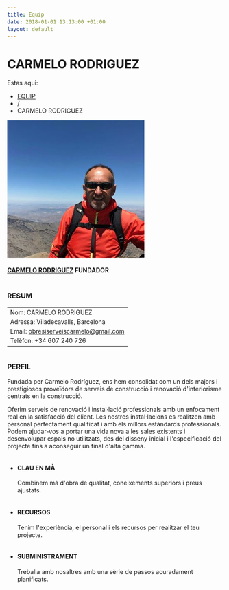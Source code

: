 ```yaml
---
title: Equip
date: 2018-01-01 13:13:00 +01:00
layout: default
---
```


<div class="theme-page padding-bottom-70">
    <div class="row gray full-width page-header vertical-align-table">
      <div class="row full-width padding-top-bottom-50 vertical-align-cell">
        <div class="row">
          <div class="page-header-left">
            <h1>CARMELO RODRIGUEZ</h1>
          </div>
          <div class="page-header-right">
            <div class="bread-crumb-container">
              <label>Estas aqui:</label>
              <ul class="bread-crumb">
                <li>
                  <a title="Our Team" href="#">
                    EQUIP
                  </a>
                </li>
                <li class="separator">
                  /
                </li>
                <li>
                  CARMELO RODRIGUEZ
                </li>
              </ul>
            </div>
          </div>
        </div>
      </div>
    </div>
    <div class="clearfix">
      <div class="row page-margin-top-section">
        <div class="column column-1-3">
          <div class="team-box single">
            <a href="#" title="CARMELO RODRIGUEZ">
              <img alt="CARMELO RODRIGUEZ" src="/assets/images/carmelo.jpg" style="display: block;">
            </a>
            <div class="team-content">
              <h4>
                <a href="#" title="CARMELO RODRIGUEZ">CARMELO RODRIGUEZ</a>
                <span>FUNDADOR</span>
              </h4>
            </div>
            <ul class="social-icons" style="left: 109px; display: none; top: 247px;">
              <li><a title="" target="_blank" href="http://facebook.com/" class="social-facebook">&nbsp;</a></li>
              <li><a title="" target="_blank" href="http://twitter.com/" class="social-twitter">&nbsp;</a></li>
              <li><a title="" target="_blank" href="http://linkedin.com" class="social-linkedin">&nbsp;</a></li>
            </ul>
          </div>
        </div>
        <div class="column column-1-3">
          <h3 class="box-header">RESUM</h3>
          <table class="margin-top-40 align-left">
            <tbody>
              <tr>
                <td>Nom: CARMELO RODRIGUEZ</td>
              </tr>
              <tr>
                <td>Adressa: Viladecavalls, Barcelona</td>
              </tr>
              <tr>
                <td>Email: <a href="mailto:obresiserveiscarmelo@gmail.com">obresiserveiscarmelo@gmail.com</a></td>
              </tr>
              <tr>
                <td>Telèfon: +34 607 240 726</td>
              </tr>
            </tbody>
          </table>
        </div>
        <div class="column column-1-3">
          <h3 class="box-header">PERFIL</h3>
          <p class="description t1 margin-top-34">Fundada per Carmelo Rodríguez, ens hem consolidat com un dels majors i prestigiosos proveïdors de serveis de construcció i renovació d'interiorisme centrats en la construcció.</p>
          <p class="description t1">Oferim serveis de renovació i instal·lació professionals amb un enfocament real en la satisfacció del client. Les nostres instal·lacions es realitzen amb personal perfectament qualificat i amb els millors estàndards professionals. Podem ajudar-vos a portar una vida nova a les sales existents i desenvolupar espais no utilitzats, des del disseny inicial i l'especificació del projecte fins a aconseguir un final d'alta gamma.</p>
        </div>
      </div>
      <div class="row top-border page-margin-top-section full-width">
        <div class="row page-margin-top-section">
          <div class="column column-1-3">
            <ul class="features-list">
              <li class="sl-small-key">
                <h4>CLAU EN MÀ</h4>
                <p>Combinem mà d'obra de qualitat, coneixements superiors i preus ajustats.</p>
              </li>
            </ul>
          </div>
          <div class="column column-1-3">
            <ul class="features-list">
              <li class="sl-small-person">
                <h4>RECURSOS</h4>
                <p>Tenim l'experiència, el personal i els recursos per realitzar el teu projecte.</p>
              </li>
            </ul>
          </div>
          <div class="column column-1-3">
            <ul class="features-list">
              <li class="sl-small-trolley">
                <h4>SUBMINISTRAMENT</h4>
                <p>Treballa amb nosaltres amb una sèrie de passos acuradament planificats.</p>
              </li>
            </ul>
          </div>
        </div>
      </div>
      <!--
      <div class="row page-padding-top-section">
        <div class="column column-2-3">
          <h3 class="box-header">EXPERIENCIA</h3>
          <div class="timeline-item vertical-align-table margin-top-40">
            <div class="timeline-left vertical-align-cell">
              <div class="label-container">
                <div class="animated-element animation-slideRight25 slideRight25" style="animation-duration: 600ms; animation-delay: 0ms; transition-delay: 0ms;">
                  <span class="label-triangle"></span>
                  <label>2014 - 2015</label>
                </div>
                <span class="timeline-circle animated-element animation-scale scale" style="animation-duration: 600ms; animation-delay: 0ms; transition-delay: 0ms;"></span>
              </div>
            </div>
            <div class="timeline-content vertical-align-cell">
              <h4 class="clearfix">
                <span class="timeline-title">HITACHI CONSTRUCT</span><span class="timeline-subtitle">DIGGER OPERATOR</span>
              </h4>
              <p class="description t1">Paetos dignissim at cursus elefeind norma arcu. Pellentesque accumsan est in tempus etos ullamcorper, sem quam suscipit lacus maecenas tortor.</p>
            </div>
          </div>
          <div class="timeline-item vertical-align-table">
            <div class="timeline-left vertical-align-cell">
              <div class="label-container">
                <div class="animated-element animation-slideRight25 slideRight25" style="animation-duration: 600ms; animation-delay: 0ms; transition-delay: 0ms;">
                  <span class="label-triangle"></span>
                  <label>2012 - 2014</label>
                </div>
                <span class="timeline-circle animated-element animation-scale scale" style="animation-duration: 600ms; animation-delay: 0ms; transition-delay: 0ms;"></span>
              </div>
            </div>
            <div class="timeline-content vertical-align-cell">
              <h4 class="clearfix">
                <span class="timeline-title">BRICK LTD</span><span class="timeline-subtitle">FOREMAN</span>
              </h4>
              <p class="description t1">Paetos dignissim at cursus elefeind norma arcu. Pellentesque accumsan est in tempus etos ullamcorper, sem quam suscipit lacus maecenas tortor.</p>
            </div>
          </div>
          <div class="timeline-item vertical-align-table">
            <div class="timeline-left vertical-align-cell">
              <div class="label-container">
                <div class="animated-element animation-slideRight25 slideRight25" style="animation-duration: 600ms; animation-delay: 0ms; transition-delay: 0ms;">
                  <span class="label-triangle"></span>
                  <label>2011 - 2012</label>
                </div>
                <span class="timeline-circle animated-element animation-scale scale" style="animation-duration: 600ms; animation-delay: 0ms; transition-delay: 0ms;"></span>
              </div>
            </div>
            <div class="timeline-content vertical-align-cell">
              <h4 class="clearfix">
                <span class="timeline-title">HOME RENEW</span><span class="timeline-subtitle">SENIOR FOREMAN</span>
              </h4>
              <p class="description t1">Paetos dignissim at cursus elefeind norma arcu. Pellentesque accumsan est in tempus etos ullamcorper, sem quam suscipit lacus maecenas tortor.</p>
            </div>
          </div>
        </div>
        <div class="column column-1-3">
          <h3 class="box-header">TESTIMONIS</h3>
          <div class="row testimonials-container type-small margin-top-40">
            <div class="re-carousel-pagination" style="display: block;"><a href="#" class="selected"><span>1</span></a><a href="#"><span>2</span></a></div>
            <div class="caroufredsel_wrapper caroufredsel_wrapper_testimonials" style="display: block; text-align: start; float: none; position: relative; top: auto; right: auto; bottom: auto; left: auto; z-index: auto; width: 400px; height: 368px; margin: 0px; overflow: hidden;"><ul class="testimonials-list autoplay-0 pause_on_hover-1" style="text-align: left; float: none; position: absolute; top: 0px; right: auto; bottom: auto; left: 0px; margin: 0px; width: 2000px; height: 368px;">
              <li style="margin-right: 30px;">
                <p>"We would like to thank Renovate Company for an outstanding effort on this
                recently completed project located in the Moscow. The project involved a very
                aggressive schedule and it was completed on time. We would certainly like to
                use their professional services."</p>
                <div class="ornament sl-small-bucket"></div>
                <div class="author-details-box">
                  <div class="author">MITCHEL SMITH</div>
                  <div class="author-details">INTERIOR RENOVATION</div>
                </div>
              </li>
              <li style="margin-right: 30px;">
                <p>"We would like to thank Renovate Company for an outstanding effort on this
                recently completed project located in the Moscow. The project involved a very
                aggressive schedule and it was completed on time. We would certainly like to
                use their professional services."</p>
                <div class="ornament sl-small-camera"></div>
                <div class="author-details-box">
                  <div class="author">DEBORA HILTON</div>
                  <div class="author-details">PAVER WALKWAYS</div>
                </div>
              </li>
            </ul></div>
          </div>
        </div>
      </div>-->
    </div>
  </div>
